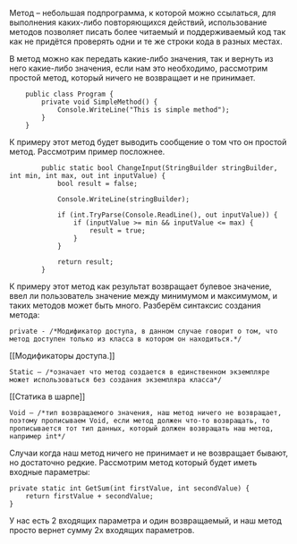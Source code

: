 Метод – небольшая подпрограмма, к которой можно ссылаться, для выполнения каких-либо повторяющихся действий, использование методов позволяет писать более читаемый и поддерживаемый код так как не придётся проверять одни и те же строки кода в разных местах.

В метод можно как передать какие-либо значения, так и вернуть из него какие-либо значения, если нам это необходимо, рассмотрим простой метод, который ничего не возвращает и не принимает.

```Csharp
    public class Program {
        private void SimpleMethod() {
            Console.WriteLine("This is simple method");
        }
    }
```
К примеру этот метод будет выводить сообщение о том что он простой метод.
Рассмотрим пример посложнее.
```Csharp
        public static bool ChangeInput(StringBuilder stringBuilder, int min, int max, out int inputValue) {
            bool result = false;

            Console.WriteLine(stringBuilder);

            if (int.TryParse(Console.ReadLine(), out inputValue)) {
                if (inputValue >= min && inputValue <= max) {
                    result = true;
                }
            }

            return result;
        }
```
К примеру этот метод как результат возвращает булевое значение, ввел ли пользователь значение между минимумом и максимумом, и таких методов может быть много.
Разберём синтаксис создания метода:
```Csharp
private - /*Модификатор доступа, в данном случае говорит о том, что метод доступен только из класса в котором он находиться.*/
```
[[Модификаторы доступа.]]

```Csharp
Static – /*означает что метод создается в единственном экземпляре может использоваться без создания экземпляра класса*/
```
[[Статика в шарпе]]

```Csharp
Void – /*тип возвращаемого значения, наш метод ничего не возвращает, поэтому прописываем Void, если метод должен что-то возвращать, то прописывается тот тип данных, который должен возвращать наш метод, например int*/
```

Случаи когда наш метод ничего не принимает и не возвращает бывают, но достаточно редкие. Рассмотрим метод который будет иметь входные параметры:

```Csharp
private static int GetSum(int firstValue, int secondValue) {
	return firstValue + secondValue;
}
```

У нас есть 2 входящих параметра и один возвращаемый, и наш метод просто вернет сумму 2х входящих параметров.